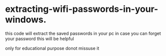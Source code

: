 # extracting-wifi-passwords-in-your-windows.

this code will extract the saved passwords in your pc
in case you can forget your password this will be helpful

only for educational purpose donot missuse it
